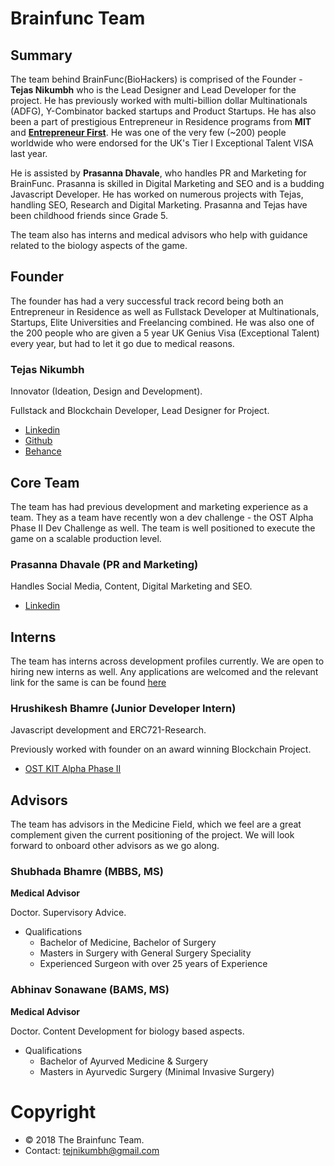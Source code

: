 # Brainfunc Team

## Summary
The team behind BrainFunc(BioHackers) is comprised of the Founder - **Tejas Nikumbh** who is the Lead Designer and Lead Developer for the project. He has previously worked with  multi-billion dollar Multinationals (ADFG), Y-Combinator backed startups and Product Startups. He has also been a part of prestigious Entrepreneur in Residence programs from **MIT** and [**Entrepreneur First**](https://joinef.com). He was one of the very few (~200) people worldwide who were endorsed for the UK's Tier I Exceptional Talent VISA last year.

He is assisted by **Prasanna Dhavale**, who handles PR and Marketing for BrainFunc. Prasanna is skilled in Digital Marketing and SEO and is a budding Javascript Developer. He has worked on numerous projects with Tejas, handling SEO, Research and Digital Marketing. Prasanna and Tejas have been childhood friends since Grade 5.

The team also has interns and medical advisors who help with guidance related to the biology aspects of the game.

## Founder
The founder has had a very successful track record being both an Entrepreneur in Residence as well as Fullstack Developer at Multinationals, Startups, Elite Universities and Freelancing combined. He was also one of the 200 people who are given a 5 year UK Genius Visa (Exceptional Talent) every year,  but had to let it go due to medical reasons.

### Tejas Nikumbh

  Innovator (Ideation, Design and Development).

  Fullstack and Blockchain Developer, Lead Designer for Project.
  - [Linkedin](https://www.linkedin.com/in/tejas-nikumbh-19826061/)
  - [Github](https://github.com/tejasnikumbh)
  - [Behance](https://www.behance.net/tejnikumbh11b9)

## Core Team
The team has had previous development and marketing experience as a team. They as a team have recently won a dev challenge - the OST Alpha Phase II Dev Challenge as well. The team is well positioned to execute the game on a scalable production level.

### Prasanna Dhavale (PR and Marketing)

  Handles Social Media, Content, Digital Marketing and SEO.
  - [Linkedin](https://www.linkedin.com/in/prasanna-dhavale-758987165/)


## Interns
The team has interns across development profiles currently. We are open to hiring new interns as well. Any applications are welcomed and the relevant link for the same is can be found [here](https://angel.co/brainfunc/jobs)

### Hrushikesh Bhamre (Junior Developer Intern)

  Javascript development and ERC721-Research.


  Previously worked with founder on an award winning Blockchain Project.
  - [OST KIT Alpha Phase II](https://www.youtube.com/watch?v=6dUieg9o7iM&t=50s)

## Advisors
The team has advisors in the Medicine Field, which we feel are a great complement given the current positioning of the project. We will look forward to onboard other advisors as we go along.

### Shubhada Bhamre (MBBS, MS)

  **Medical Advisor**

  Doctor. Supervisory Advice.
  - Qualifications
    - Bachelor of Medicine, Bachelor of Surgery
    - Masters in Surgery with General Surgery Speciality
    - Experienced Surgeon with over 25 years of Experience

### Abhinav Sonawane (BAMS, MS)

  **Medical Advisor**

  Doctor. Content Development for biology based aspects.
  - Qualifications
    - Bachelor of Ayurved Medicine & Surgery
    - Masters in Ayurvedic Surgery (Minimal Invasive Surgery)

# Copyright
- © 2018 The Brainfunc Team.
- Contact: tejnikumbh@gmail.com
